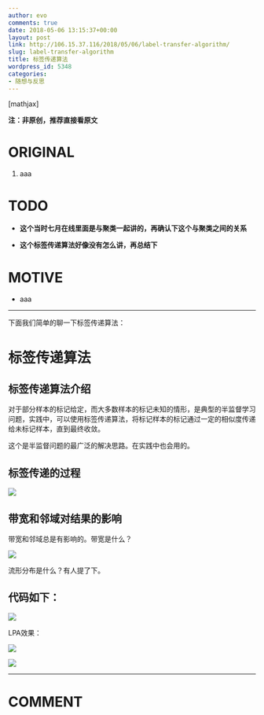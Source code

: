 ```yaml
---
author: evo
comments: true
date: 2018-05-06 13:15:37+00:00
layout: post
link: http://106.15.37.116/2018/05/06/label-transfer-algorithm/
slug: label-transfer-algorithm
title: 标签传递算法
wordpress_id: 5348
categories:
- 随想与反思
---
```


<!-- more -->

[mathjax]

**注：非原创，推荐直接看原文**


# ORIGINAL





 	
  1. aaa




# TODO





 	
  * **这个当时七月在线里面是与聚类一起讲的，再确认下这个与聚类之间的关系**

 	
  * **这个标签传递算法好像没有怎么讲，再总结下**




# MOTIVE





 	
  * aaa





* * *





下面我们简单的聊一下标签传递算法：


# 标签传递算法




## 标签传递算法介绍


对于部分样本的标记给定，而大多数样本的标记未知的情形，是典型的半监督学习问题，实践中，可以使用标签传递算法，将标记样本的标记通过一定的相似度传递给未标记样本，直到最终收敛。

这个是半监督问题的最广泛的解决思路。在实践中也会用的。


## 标签传递的过程




![](http://106.15.37.116/wp-content/uploads/2018/04/img_5ae19f1d97588.png)





## 带宽和邻域对结果的影响


带宽和邻域总是有影响的。带宽是什么？





![](http://106.15.37.116/wp-content/uploads/2018/04/img_5ae19f4367d3c.png)


流形分布是什么？有人提了下。






## 代码如下：




![](http://106.15.37.116/wp-content/uploads/2018/03/img_5abda3628ceb7.png)


LPA效果：


![](http://106.15.37.116/wp-content/uploads/2018/03/img_5abda36473439.png)




![](http://106.15.37.116/wp-content/uploads/2018/03/img_5abda3795be4b.png)








































* * *





# COMMENT



